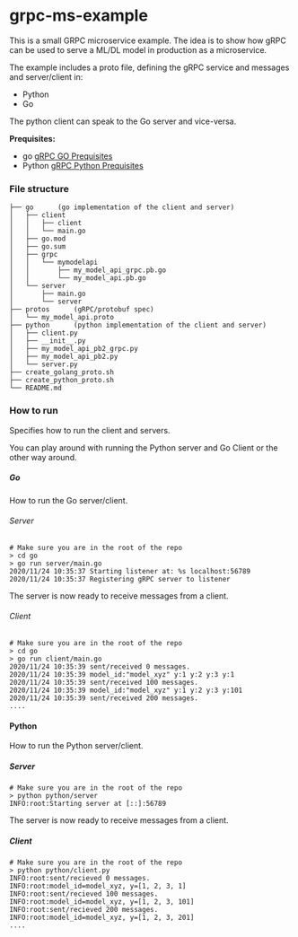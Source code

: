 # grpc-ms-example
This is a small GRPC microservice example. The idea is to show how gRPC can be used to serve a ML/DL model in production as a microservice.


The example includes a proto file, defining the gRPC service and messages and server/client in:
- Python
- Go

The python client can speak to the Go server and vice-versa.

**Prequisites:**
- go [gRPC GO Prequisites](https://grpc.io/docs/languages/go/quickstart/#prerequisites)
- Python [gRPC Python Prequisites](https://grpc.io/docs/languages/python/quickstart/#prerequisites)

### File structure
```
├── go      (go implementation of the client and server)
│   ├── client
│   │   ├── client
│   │   └── main.go
│   ├── go.mod
│   ├── go.sum
│   ├── grpc
│   │   └── mymodelapi
│   │       ├── my_model_api_grpc.pb.go
│   │       └── my_model_api.pb.go
│   └── server
│       ├── main.go
│       └── server
├── protos      (gRPC/protobuf spec)
│   └── my_model_api.proto
├── python      (python implementation of the client and server)
│   ├── client.py
│   ├── __init__.py
│   ├── my_model_api_pb2_grpc.py
│   ├── my_model_api_pb2.py
│   └── server.py
├── create_golang_proto.sh
├── create_python_proto.sh
└── README.md
```

### How to run 
Specifies how to run the client and servers.

You can play around with running the Python server and Go Client or the other way around.

##### Go 
How to run the Go server/client.

###### Server
```
# Make sure you are in the root of the repo
> cd go
> go run server/main.go
2020/11/24 10:35:37 Starting listener at: %s localhost:56789
2020/11/24 10:35:37 Registering gRPC server to listener
```

The server is now ready to receive messages from a client.


###### Client
```
# Make sure you are in the root of the repo
> cd go
> go run client/main.go
2020/11/24 10:35:39 sent/received 0 messages.
2020/11/24 10:35:39 model_id:"model_xyz" y:1 y:2 y:3 y:1
2020/11/24 10:35:39 sent/received 100 messages.
2020/11/24 10:35:39 model_id:"model_xyz" y:1 y:2 y:3 y:101
2020/11/24 10:35:39 sent/received 200 messages.
....
```
#### Python
How to run the Python server/client.

##### Server
```
# Make sure you are in the root of the repo
> python python/server
INFO:root:Starting server at [::]:56789
```

The server is now ready to receive messages from a client.

##### Client
```
# Make sure you are in the root of the repo
> python python/client.py
INFO:root:sent/recieved 0 messages.
INFO:root:model_id=model_xyz, y=[1, 2, 3, 1]
INFO:root:sent/recieved 100 messages.
INFO:root:model_id=model_xyz, y=[1, 2, 3, 101]
INFO:root:sent/recieved 200 messages.
INFO:root:model_id=model_xyz, y=[1, 2, 3, 201]
....
```
